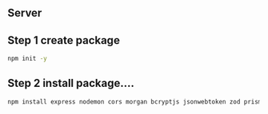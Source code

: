 ## Server

## Step 1 create package
```bash
npm init -y
```

## Step 2 install package....
```bash
npm install express nodemon cors morgan bcryptjs jsonwebtoken zod prisma
```

